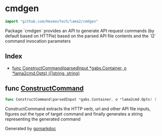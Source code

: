 <!-- Code generated by gomarkdoc. DO NOT EDIT -->

# cmdgen

```go
import "github.com/HexmosTech/lama2/cmdgen"
```

Package \`cmdgen\` provides an API to generate API request commands \(by default based on HTTPie\) based on the parsed API file contents and the \`l2\` command invocation parameters

## Index

- [func ConstructCommand\(parsedInput \*gabs.Container, o \*lama2cmd.Opts\) \(\[\]string, string\)](<#ConstructCommand>)


<a name="ConstructCommand"></a>
## func [ConstructCommand](<https://github.com/HexmosTech/Lama2/blob/main/cmdgen/cmdgen.go#L108>)

```go
func ConstructCommand(parsedInput *gabs.Container, o *lama2cmd.Opts) ([]string, string)
```

ConstructCommand extracts the HTTP verb, url and other API file inputs, figures out the type of target command and finally generates a string representing the generated command

Generated by [gomarkdoc](<https://github.com/princjef/gomarkdoc>)
